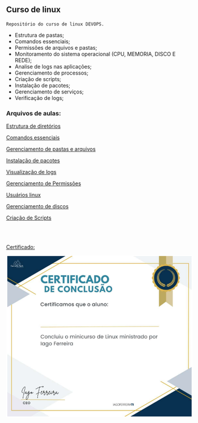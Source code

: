 ## Curso de linux

```
Repositório do curso de linux DEVOPS.
```

- Estrutura de pastas;
- Comandos essenciais;
- Permissões de arquivos e pastas;
- Monitoramento do sistema operacional (CPU, MEMORIA, DISCO E REDE);
- Analise de logs nas aplicações;
- Gerenciamento de processos;
- Criação de scripts;
- Instalação de pacotes;
- Gerenciamento de serviços;
- Verificação de logs;

### Arquivos de aulas:

[Estrutura de diretórios](./Diretorios.md)

[Comandos essenciais](./Comandos_Essenciais.md)

[Gerenciamento de pastas e arquivos](./Gerenciando_pastas_e_arqivos.md)

[Instalação de pacotes](./Instalando_Pacotes.md)

[Visualização de logs](./Vizualizando_logs.md)

[Gerenciamento de Permissões](./Permissões.md)

[Usuários linux](./Usuarios.md)

[Gerenciamento de discos](./Discos.md)

[Criação de Scripts](./Scripts.md)

<br><br>

[Certificado:](./assets/certificado.pdf)

<img src="./assets/certificado.png" alt="imagem do certificado de conclusão">
